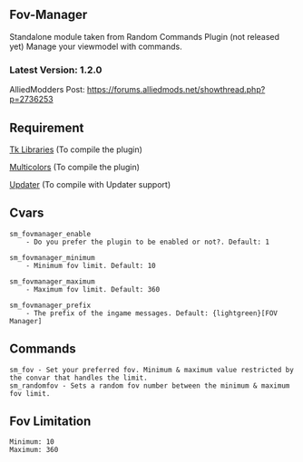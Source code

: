 ## Fov-Manager
Standalone module taken from Random Commands Plugin (not released yet)
Manage your viewmodel with commands.

### Latest Version: 1.2.0

AlliedModders Post: https://forums.alliedmods.net/showthread.php?p=2736253

## Requirement
[Tk Libraries](https://github.com/Teamkiller324/Tklib) (To compile the plugin)

[Multicolors](https://github.com/Bara/Multi-Colors) (To compile the plugin)

[Updater](https://github.com/Teamkiller324/Updater) (To compile with Updater support)

## Cvars
```
sm_fovmanager_enable
	- Do you prefer the plugin to be enabled or not?. Default: 1

sm_fovmanager_minimum
	- Minimum fov limit. Default: 10

sm_fovmanager_maximum
	- Maximum fov limit. Default: 360

sm_fovmanager_prefix
	- The prefix of the ingame messages. Default: {lightgreen}[FOV Manager]
```

## Commands
```
sm_fov - Set your preferred fov. Minimum & maximum value restricted by the convar that handles the limit.
sm_randomfov - Sets a random fov number between the minimum & maximum fov limit.
```

## Fov Limitation
```
Minimum: 10
Maximum: 360
```
